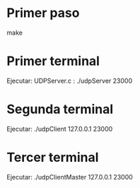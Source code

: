 Primer paso
===========
make

Primer terminal
===========
Ejecutar: UDPServer.c : ./udpServer 23000


Segunda terminal
===========
Ejecutar: ./udpClient 127.0.0.1 23000


Tercer terminal
===========
Ejecutar: ./udpClientMaster 127.0.0.1 23000
